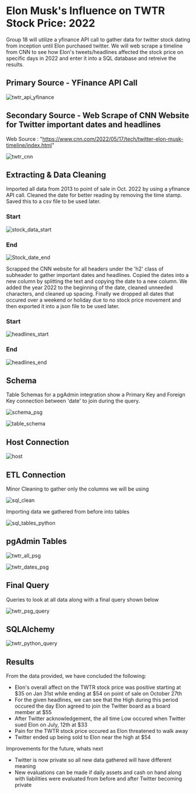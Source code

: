 # Elon Musk's Influence on TWTR Stock Price: 2022

Group 18 will utilize a yfinance API call to gather data for twitter stock dating from inception until Elon purchased twitter. We will web scrape a timeline from CNN to see how Elon's tweets/headlines affected the stock price on specific days in 2022 and enter it into a SQL database and retreive the results.

## Primary Source - YFinance API Call

![twtr_api_yfinance](https://user-images.githubusercontent.com/113717031/209484049-e36d6ab7-3773-498a-bfa5-06e7bcc819b0.png)

## Secondary Source - Web Scrape of CNN Website for Twitter important dates and headlines

Web Source : "https://www.cnn.com/2022/05/17/tech/twitter-elon-musk-timeline/index.html"

![twtr_cnn](https://user-images.githubusercontent.com/113717031/209484079-3045a7ac-c97e-4ce9-8c97-4a2871cd1913.png)

## Extracting & Data Cleaning

Imported all data from 2013 to point of sale in Oct. 2022 by using a yfinance API call. Cleaned the date for better reading by removing the time stamp. Saved this to a csv file to be used later.

### Start

![stock_data_start](https://user-images.githubusercontent.com/113717031/209484105-2efe4a43-7c47-44e3-8785-57cb66098fe1.png)

### End

![Stock_date_end](https://user-images.githubusercontent.com/113717031/209484172-6cf6aa79-7956-4346-9ef9-d49c4f5bd312.png)

Scrapped the CNN website for all headers under the 'h2' class of subheader to gather important dates and headlines. Copied the dates into a new column by splitting the text and copying the date to a new column. We added the year 2022 to the beginning of the date, cleaned unneeded characters, and cleaned up spacing. Finally we dropped all dates that occured over a weekend or holiday due to no stock price movement and then exported it into a json file to be used later.

### Start

![headlines_start](https://user-images.githubusercontent.com/113717031/209484202-918c2dd0-9d7c-4395-8de8-efbeadde51b3.png)

### End

![headlines_end](https://user-images.githubusercontent.com/113717031/209484204-2bb83d73-9f64-44fd-b20d-b5d63bba35cd.png)

## Schema

Table Schemas for a pgAdmin integration show a Primary Key and Foreign Key connection between 'date' to join during the query.

![schema_psg](https://user-images.githubusercontent.com/113717031/209484256-b59e1efe-1b7a-4ed6-b49e-886948652bc8.png)

![table_schema](https://user-images.githubusercontent.com/113717031/209484258-36ac6b99-0728-468a-9916-cca137301e60.png)

## Host Connection

![host](https://user-images.githubusercontent.com/113717031/209484281-fb7b14de-613c-4944-a3f8-eac99189af50.png)

## ETL Connection

Minor Cleaning to gather only the columns we will be using

![sql_clean](https://user-images.githubusercontent.com/113717031/209484338-d5d71abe-fee9-43a9-b433-3ab3477729d8.png)

Importing data we gathered from before into tables

![sql_tables_python](https://user-images.githubusercontent.com/113717031/209484350-821abe16-95c4-4f23-b85c-6b6807647ee4.png)

## pgAdmin Tables

![twtr_all_psg](https://user-images.githubusercontent.com/113717031/209484538-4e28068e-3515-4d19-b3b6-ad257f2c9d82.png)

![twtr_dates_psg](https://user-images.githubusercontent.com/113717031/209484539-e599ee1e-96b8-4dc1-a015-c5a03d5bb4e2.png)

## Final Query

Queries to look at all data along with a final query shown below

![twtr_psg_query](https://user-images.githubusercontent.com/113717031/209578670-47261593-08c1-4b73-9ac1-51041dd0149e.png)

## SQLAlchemy

![twtr_python_query](https://user-images.githubusercontent.com/113717031/209579401-19b70190-d638-4d54-87a3-8a619b531aaa.png)

## Results

From the data provided, we have concluded the following:
- Elon's overall affect on the TWTR stock price was positive starting at $35 on Jan 31st while ending at $54 on point of sale on October 27th
- For the given headlines, we can see that the High during this period occured the day Elon agreed to join the Twitter board as a board member at $55
- After Twitter acknowledgement, the all time Low occured when Twitter sued Elon on July, 12th at $33
- Pain for the TWTR stock price occured as Elon threatened to walk away
- Twitter ended up being sold to Elon near the high at $54

Improvements for the future, whats next
- Twitter is now private so all new data gathered will have different meaning
- New evaluations can be made if daily assets and cash on hand along with liabilities were evaluated from before and after Twitter becoming private
